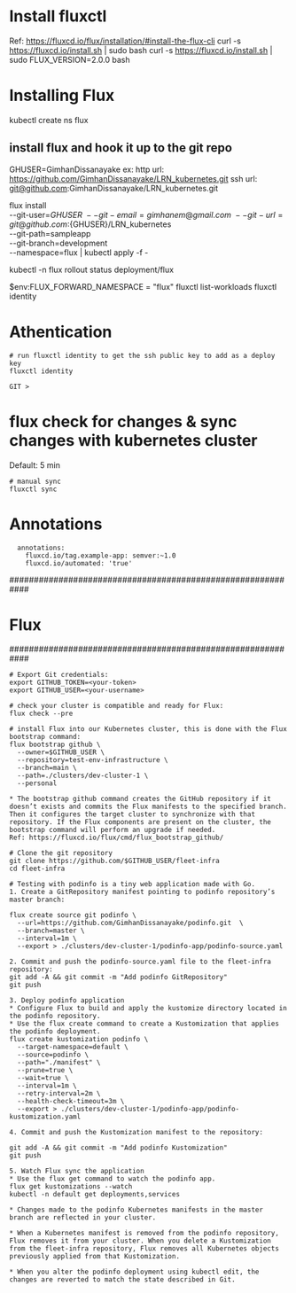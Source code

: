 # Install fluxctl
Ref: https://fluxcd.io/flux/installation/#install-the-flux-cli
curl -s https://fluxcd.io/install.sh | sudo bash
curl -s https://fluxcd.io/install.sh | sudo FLUX_VERSION=2.0.0 bash


# Installing Flux

kubectl create ns flux

## install flux and hook it up to the git repo
GHUSER=GimhanDissanayake
ex:
http url: https://github.com/GimhanDissanayake/LRN_kubernetes.git
ssh url: git@github.com:GimhanDissanayake/LRN_kubernetes.git

flux install \
--git-user=${GHUSER} \
--git-email=gimhanem@gmail.com \
--git-url=git@github.com:${GHUSER}/LRN_kubernetes \
--git-path=sampleapp \
--git-branch=development \
--namespace=flux | kubectl apply -f -

kubectl -n flux rollout status deployment/flux

$env:FLUX_FORWARD_NAMESPACE = "flux"
fluxctl list-workloads
fluxctl identity

# Athentication
```
# run fluxctl identity to get the ssh public key to add as a deploy key
fluxctl identity

GIT > 
```

# flux check for changes & sync changes with kubernetes cluster

Default: 5 min
```
# manual sync
fluxctl sync
```

# Annotations
```
  annotations:
    fluxcd.io/tag.example-app: semver:~1.0
    fluxcd.io/automated: 'true'
```

############################################################
# Flux
############################################################
```
# Export Git credentials:
export GITHUB_TOKEN=<your-token>
export GITHUB_USER=<your-username>

# check your cluster is compatible and ready for Flux:
flux check --pre

# install Flux into our Kubernetes cluster, this is done with the Flux bootstrap command:
flux bootstrap github \
  --owner=$GITHUB_USER \
  --repository=test-env-infrastructure \
  --branch=main \
  --path=./clusters/dev-cluster-1 \
  --personal

* The bootstrap github command creates the GitHub repository if it doesn’t exists and commits the Flux manifests to the specified branch. Then it configures the target cluster to synchronize with that repository. If the Flux components are present on the cluster, the bootstrap command will perform an upgrade if needed.
Ref: https://fluxcd.io/flux/cmd/flux_bootstrap_github/ 

# Clone the git repository
git clone https://github.com/$GITHUB_USER/fleet-infra
cd fleet-infra

# Testing with podinfo is a tiny web application made with Go.
1. Create a GitRepository manifest pointing to podinfo repository’s master branch:

flux create source git podinfo \
  --url=https://github.com/GimhanDissanayake/podinfo.git  \
  --branch=master \
  --interval=1m \
  --export > ./clusters/dev-cluster-1/podinfo-app/podinfo-source.yaml

2. Commit and push the podinfo-source.yaml file to the fleet-infra repository:
git add -A && git commit -m "Add podinfo GitRepository"
git push

3. Deploy podinfo application
* Configure Flux to build and apply the kustomize directory located in the podinfo repository.
* Use the flux create command to create a Kustomization that applies the podinfo deployment.
flux create kustomization podinfo \
  --target-namespace=default \
  --source=podinfo \
  --path="./manifest" \
  --prune=true \
  --wait=true \
  --interval=1m \
  --retry-interval=2m \
  --health-check-timeout=3m \
  --export > ./clusters/dev-cluster-1/podinfo-app/podinfo-kustomization.yaml

4. Commit and push the Kustomization manifest to the repository:

git add -A && git commit -m "Add podinfo Kustomization"
git push

5. Watch Flux sync the application 
* Use the flux get command to watch the podinfo app.
flux get kustomizations --watch
kubectl -n default get deployments,services

* Changes made to the podinfo Kubernetes manifests in the master branch are reflected in your cluster.

* When a Kubernetes manifest is removed from the podinfo repository, Flux removes it from your cluster. When you delete a Kustomization from the fleet-infra repository, Flux removes all Kubernetes objects previously applied from that Kustomization.

* When you alter the podinfo deployment using kubectl edit, the changes are reverted to match the state described in Git.




```